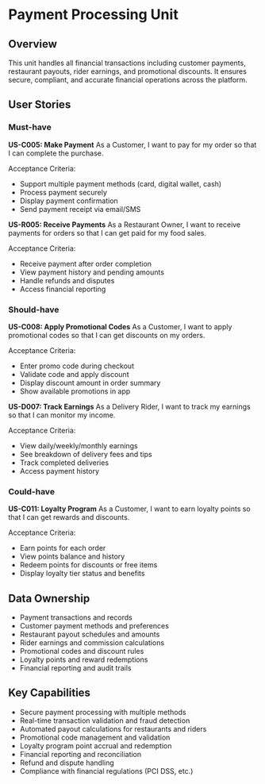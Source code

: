 # Payment Processing Unit

## Overview
This unit handles all financial transactions including customer payments, restaurant payouts, rider earnings, and promotional discounts. It ensures secure, compliant, and accurate financial operations across the platform.

## User Stories

### Must-have

**US-C005: Make Payment**
As a Customer, I want to pay for my order so that I can complete the purchase.

Acceptance Criteria:
- Support multiple payment methods (card, digital wallet, cash)
- Process payment securely
- Display payment confirmation
- Send payment receipt via email/SMS

**US-R005: Receive Payments**
As a Restaurant Owner, I want to receive payments for orders so that I can get paid for my food sales.

Acceptance Criteria:
- Receive payment after order completion
- View payment history and pending amounts
- Handle refunds and disputes
- Access financial reporting

### Should-have

**US-C008: Apply Promotional Codes**
As a Customer, I want to apply promotional codes so that I can get discounts on my orders.

Acceptance Criteria:
- Enter promo code during checkout
- Validate code and apply discount
- Display discount amount in order summary
- Show available promotions in app

**US-D007: Track Earnings**
As a Delivery Rider, I want to track my earnings so that I can monitor my income.

Acceptance Criteria:
- View daily/weekly/monthly earnings
- See breakdown of delivery fees and tips
- Track completed deliveries
- Access payment history

### Could-have

**US-C011: Loyalty Program**
As a Customer, I want to earn loyalty points so that I can get rewards and discounts.

Acceptance Criteria:
- Earn points for each order
- View points balance and history
- Redeem points for discounts or free items
- Display loyalty tier status and benefits

## Data Ownership
- Payment transactions and records
- Customer payment methods and preferences
- Restaurant payout schedules and amounts
- Rider earnings and commission calculations
- Promotional codes and discount rules
- Loyalty points and reward redemptions
- Financial reporting and audit trails

## Key Capabilities
- Secure payment processing with multiple methods
- Real-time transaction validation and fraud detection
- Automated payout calculations for restaurants and riders
- Promotional code management and validation
- Loyalty program point accrual and redemption
- Financial reporting and reconciliation
- Refund and dispute handling
- Compliance with financial regulations (PCI DSS, etc.)
